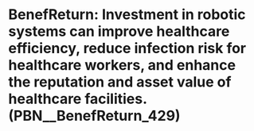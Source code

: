# BenefReturn: __Investment in robotic systems can improve healthcare efficiency, reduce infection risk for healthcare workers, and enhance the reputation and asset value of healthcare facilities.__ (PBN__BenefReturn_429)

